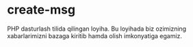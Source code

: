 # create-msg
 
PHP dasturlash tilida qilingan loyiha. Bu loyihada biz ozimizning xabarlarimizni bazaga kiritib hamda olish imkonyatiga egamiz.